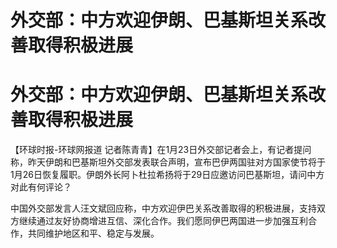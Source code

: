 # 外交部：中方欢迎伊朗、巴基斯坦关系改善取得积极进展

# 外交部：中方欢迎伊朗、巴基斯坦关系改善取得积极进展

【环球时报-环球网报道
记者陈青青】在1月23日外交部记者会上，有记者提问称，昨天伊朗和巴基斯坦外交部发表联合声明，宣布巴伊两国驻对方国家使节将于1月26日恢复履职。伊朗外长阿卜杜拉希扬将于29日应邀访问巴基斯坦，请问中方对此有何评论？

中国外交部发言人汪文斌回应称，中方欢迎伊巴关系改善取得的积极进展，支持双方继续通过友好协商增进互信、深化合作。我们愿同伊巴两国进一步加强互利合作，共同维护地区和平、稳定与发展。

